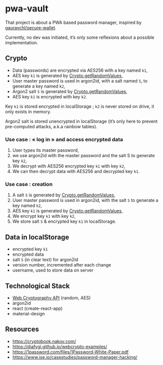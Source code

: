 # pwa-vault

That project is about a PWA based password manager, inspired by [gauravchl/secure-wallet](https://github.com/gauravchl/secure-wallet).

Currently, no dev was initiated, it’s only some reflexions about a possible implementation.

## Crypto

- Data (passwords) are encrypted via AES256 with a key named `k1`,
- AES key `k1` is generated by [Crypto.getRandomValues](https://developer.mozilla.org/en-US/docs/Web/API/Crypto/getRandomValues),
- User master password is used in argon2id, with a salt named `S`, to generate a key named `k2`,
- Argon2 salt `S` is generated by [Crypto.getRandomValues](https://developer.mozilla.org/en-US/docs/Web/API/Crypto/getRandomValues),
- AES key `k1` is encrypted with key `k2`.

Key `k1` is stored encrypted in localStorage ; `k2` is never stored on drive, it only exists in memory.

Argon2 salt is stored unencrypted in localStorage (it’s only here to prevent pre-computed attacks, a.k.a rainbow tables).

### Use case : « log in » and access encrypted data

1. User types its master password,
2. we use argon2id with the master password and the salt S to generate key `k2`,
3. We decrypt with AES256 encrypted key `k1` with key `k2`,
4. We can then decrypt data with AES256 and decrypted key `k1`.

### Use case : creation

1. A salt `S` is generated by [Crypto.getRandomValues](https://developer.mozilla.org/en-US/docs/Web/API/Crypto/getRandomValues),
2. User master password is used in argon2id, with the salt `S` to generate a key named `k2`,
3. AES key `k1` is generated by [Crypto.getRandomValues](https://developer.mozilla.org/en-US/docs/Web/API/Crypto/getRandomValues),
4. We encrypt key `k1` with key `k2`,
5. We store salt `S` & encrypted key `k1` in localStorage.

## Data in localStorage

- encrypted key `k1`
- encrypted data
- salt `S` (in clear text) for argon2id
- version number, incremented after each change
- username, used to store data on server

## Technological Stack

- [Web Cryptography API](https://www.w3.org/TR/WebCryptoAPI/) (random, AES)
- argon2id
- react (create-react-app)
- material-design

## Resources

- https://cryptobook.nakov.com/
- https://diafygi.github.io/webcrypto-examples/
- https://1password.com/files/1Password-White-Paper.pdf
- https://www.ise.io/casestudies/password-manager-hacking/
